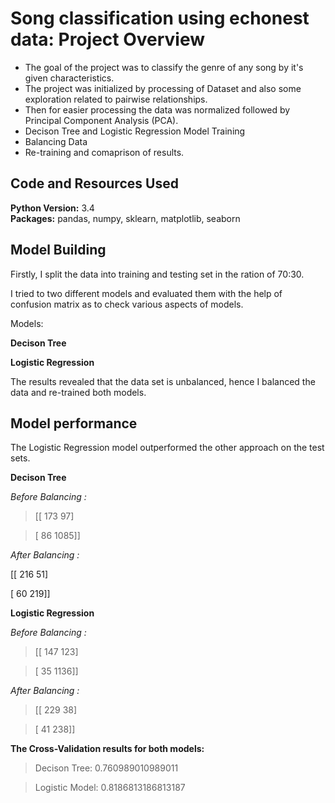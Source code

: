 # Song classification using echonest data: Project Overview
* The goal of the project was to classify the genre of any song by it's given characteristics.
* The project was initialized by processing of Dataset and also some exploration related to
pairwise relationships.
* Then for easier processing the data was normalized followed by Principal Component
Analysis (PCA).
* Decison Tree and Logistic Regression Model Training
* Balancing Data
* Re-training and comaprison of results.

## Code and Resources Used 
**Python Version:** 3.4  
**Packages:** pandas, numpy, sklearn, matplotlib, seaborn

## Model Building 

Firstly, I split the data into training and testing set in the ration of 70:30. 

I tried to two different models and evaluated them with the help of confusion matrix as to check various aspects of models. 

Models:

**Decison Tree**

**Logistic Regression**

The results revealed that the data set is unbalanced, hence I balanced the data and re-trained both models.

## Model performance

The Logistic Regression model outperformed the other approach on the test sets. 

**Decison Tree** 

*Before Balancing :*

>[[ 173   97]

>[  86 1085]]

*After Balancing :* 

[[ 216   51]

[  60 219]]     
                    
**Logistic Regression** 

*Before Balancing :* 

>[[ 147  123]

>[  35 1136]]

*After Balancing :* 

>[[ 229  38]

>[  41 238]]                         

**The Cross-Validation results for both models:**

>Decison Tree: 0.760989010989011

>Logistic Model: 0.8186813186813187
